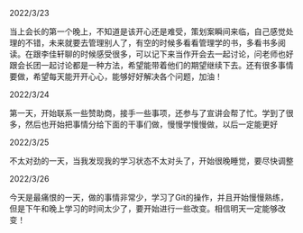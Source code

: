 2022/3/23

​当上会长的第一个晚上，不知道是该开心还是难受，策划案瞬间来临，自己感觉处理的不错，未来就要去管理别人了，有空的时候多看看管理学的书，多看书多阅读。在跟李佳轩聊的时候感受很多，可以记下来当作开会去一起讨论，问老师也好跟会长团一起讨论都是一种方法，希望能带着他们的期望继续下去。还有很多事情要做，希望每天能开开心心，能够好好解决各个问题，加油！

2022/3/24

第一天，开始联系一些赞助商，接手一些事项，还参与了宣讲会帮了忙。学到了很多，然后也开始把事情分给下面的干事们做，慢慢学慢慢做，以后一定能更好

2022/3/25

不太对劲的一天，当我发现我的学习状态不太对头了，开始很晚睡觉，要尽快调整

2022/3/26

今天是最痛恨的一天，做的事情非常少，学习了Git的操作，并且开始慢慢熟练，但是下午和晚上学习的时间太少了，要开始进行一些改变。相信明天一定能够改变！